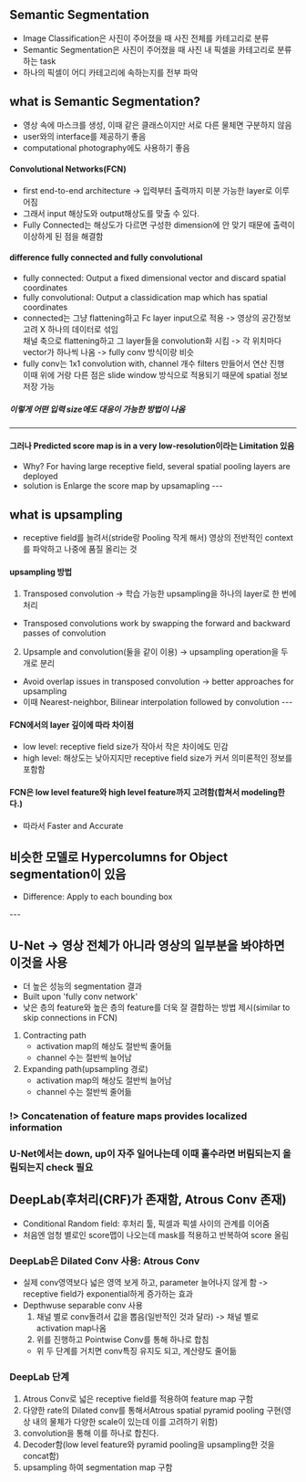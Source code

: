 ## Semantic Segmentation
- Image Classification은 사진이 주어졌을 때 사진 전체를 카테고리로 분류
- Semantic Segmentation은 사진이 주어졌을 때 사진 내 픽셀을 카테고리로 분류하는 task
- 하나의 픽셀이 어디 카테고리에 속하는지를 전부 파악

## what is Semantic Segmentation?
- 영상 속에 마스크를 생성, 이때 같은 클래스이지만 서로 다른 물체면 구분하지 않음
- user와의 interface를 제공하기 좋음
- computational photography에도 사용하기 좋음

####  Convolutional Networks(FCN)
- first end-to-end architecture -> 입력부터 출력까지 미분 가능한 layer로 이루어짐
- 그래서 input 해상도와 output해상도를 맞출 수 있다.
- Fully Connected는 해상도가 다르면 구성한 dimension에 안 맞기 때문에 출력이 이상하게 된 점을 해결함

#### difference fully connected and fully convolutional
- fully connected: Output a fixed dimensional vector and discard spatial coordinates
- fully convolutional: Output a classidication map which has spatial coordinates
- connected는 그냥 flattening하고 Fc layer input으로 적용 -> 영상의 공간정보 고려 X 하나의 데이터로 섞임 <br>
채널 축으로 flattening하고 그 layer들을 convolution화 시킴 -> 각 위치마다 vector가 하나씩 나옴 -> fully conv 방식이랑 비슷
- fully conv는 1x1 convolution with, channel 개수 filters 만들어서 연산 진행 <br>
이때 위에 거랑 다른 점은 slide window 방식으로 적용되기 때문에 spatial 정보 저장 가능
##### 이렇게 어떤 입력 size에도 대응이 가능한 방법이 나옴
---
#### 그러나 Predicted score map is in a very low-resolution이라는 Limitation 있음
- Why? For having large receptive field, several spatial pooling layers are deployed
- solution is Enlarge the score map by upsamapling
--- <br>
## what is upsampling
- receptive field를 늘려서(stride랑 Pooling 작게 해서) 영상의 전반적인 context를 파악하고 나중에 품질 올리는 것
#### upsampling 방법
1. Transposed convolution -> 학습 가능한 upsampling을 하나의 layer로 한 번에 처리
- Transposed convolutions work by swapping the forward and backward passes of convolution
2. Upsample and convolution(둘을 같이 이용) -> upsampling operation을 두 개로 분리
- Avoid overlap issues in transposed convolution -> better approaches for upsampling
- 이때 Nearest-neighbor, Bilinear interpolation followed by convolution
--- <br>
#### FCN에서의 layer 깊이에 따라 차이점
- low level: receptive field size가 작아서 작은 차이에도 민감
- high level: 해상도는 낮아지지만 receptive field size가 커서 의미론적인 정보를 포함함

#### FCN은 low level feature와 high level feature까지 고려함(합쳐서 modeling한다.)
- 따라서 Faster and Accurate

## 비슷한 모델로 Hypercolumns for Object segmentation이 있음
- Difference: Apply to each bounding box

---<br>
## U-Net -> 영상 전체가 아니라 영상의 일부분을 봐야하면 이것을 사용

- 더 높은 성능의 segmentation 결과
- Built upon 'fully conv network'
- 낮은 층의 feature와 높은 층의 feature를 더욱 잘 결합하는 방법 제시(similar to skip connections in FCN)

1. Contracting path
    - activation map의 해상도 절반씩 줄어듦
    - channel 수는 절반씩 늘어남
2. Expanding path(upsampling 경로)
    - activation map의 해상도 절반씩 늘어남
    - channel 수는 절반씩 줄어듦

### !> Concatenation of feature maps provides localized information

### U-Net에서는 down, up이 자주 일어나는데 이때 홀수라면 버림되는지 올림되는지 check 필요

## DeepLab(후처리(CRF)가 존재함, Atrous Conv 존재)
- Conditional Random field: 후처리 툴, 픽셀과 픽셀 사이의 관계를 이어줌
- 처음엔 엄청 별로인 score맵이 나오는데 mask를 적용하고 반복하여 score 올림

### DeepLab은 Dilated Conv 사용: Atrous Conv
- 실제 conv영역보다 넓은 영역 보게 하고, parameter 늘어나지 않게 함 -> receptive field가 exponential하게 증가하는 효과
- Depthwuse separable conv 사용
    1. 채널 별로 conv돌려서 값을 뽑음(일반적인 것과 달라) -> 채널 별로 activation map나옴
    2. 위를 진행하고 Pointwise Conv를 통해 하나로 합침
    - 위 두 단계를 거치면 conv특징 유지도 되고, 계산량도 줄어듦

### DeepLab 단계
1. Atrous Conv로 넓은 receptive field를 적용하여 feature map 구함
2. 다양한 rate의 Dilated conv를 통해서Atrous spatial pyramid pooling 구현(영상 내의 물체가 다양한 scale이 있는데 이를 고려하기 위함)
3. convolution을 통해 이를 하나로 합친다.
4. Decoder함(low level feature와 pyramid pooling을 upsampling한 것을 concat함)
5. upsampling 하여 segmentation map 구함